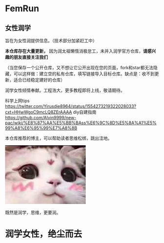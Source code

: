 # FemRun
## 女性润学
旨在为女性润提供信息。（技术部分加紧赶工中）

**本仓库存在大量更新，** 因为润太祖懒惰消极怠工，未并入润学官方仓库，**请感兴趣的朋友直接关注我们**

（当您保存一个公开仓库，又不想让它公开出现在您的页面，fork和star都无法隐藏，可以这样做：建立空的私有仓库，填写链接导入目标仓库。缺点是：收不到更新，适合已经稳定建好的仓库）

润学女性倾情奉献。工程浩大，更多教程即将上线，敬请期待。

科学上网tips https://twitter.com/Yirusdie8964/status/1554273219322028033?cxt=HHwWgoC9mcLQ8ZErAAAA diy自建指南
 https://github.com/Alvin9999/new-pac/wiki/%E8%87%AA%E5%BB%BAss%E6%9C%8D%E5%8A%A1%E5%99%A8%E6%95%99%E7%A8%8B

本仓库推荐的博主，可以帮助读者思维松绑，跳出洼地。

![](https://github.com/FemRun/cat/blob/main/download.jpg)

既然是润学，思维，更要润。

# 润学女性，绝尘而去
